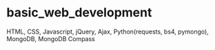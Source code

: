# basic_web_development

HTML, CSS, Javascript, jQuery, Ajax, Python(requests, bs4, pymongo), MongoDB, MongoDB Compass
